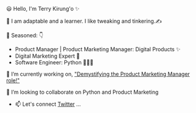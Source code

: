😃 Hello, I'm Terry Kirung'o ✨

🌱 I am adaptable and a learner. I like tweaking and tinkering.✍️

👀 Seasoned: 👇
  - Product Manager | Product Marketing Manager: Digital Products  ✨
  - Digital Marketing Expert 🤩
  - Software Engineer: Python 👩🏽‍💻
  
🔭 I’m currently working on, ["Demystifying the Product Marketing Manager role!"](https://www.instagram.com/terrykirungo)

💞️ I’m looking to collaborate on Python and Product Marketing
- 📫 Let's connect [Twitter](https://twitter.com/terry_kirungo) ...

<!---
Teresia-Kirungo/Teresia-Kirungo is a ✨ special ✨ repository because its `README.md` (this file) appears on your GitHub profile.
You can click the Preview link to take a look at your changes.
--->
